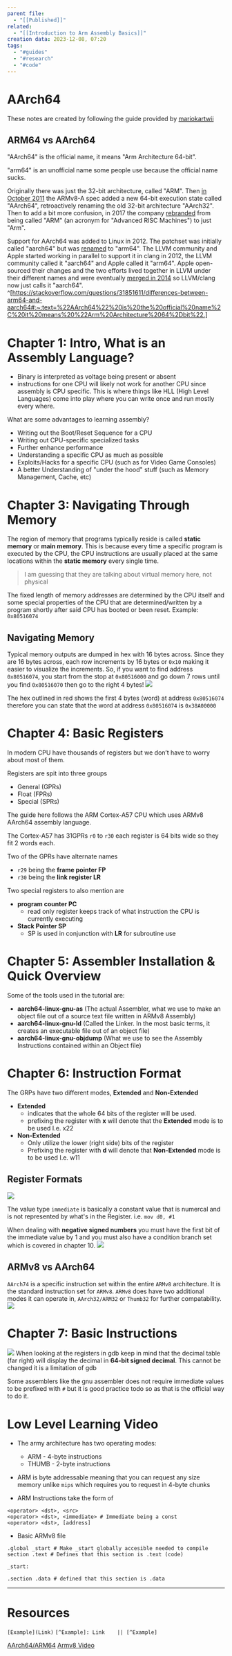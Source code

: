 ```yaml
---
parent file:
  - "[[Published]]"
related:
  - "[[Introduction to Arm Assembly Basics]]"
creation data: 2023-12-08, 07:20
tags:
  - "#guides"
  - "#research"
  - "#code"
---
```

# AArch64
These notes are created by following the guide provided by  [mariokartwii](https://mariokartwii.com/armv8/index.html)

## ARM64 vs AArch64
"AArch64" is the official name, it means "Arm Architecture 64-bit".

"arm64" is an unofficial name some people use because the official name sucks.

Originally there was just the 32-bit architecture, called "ARM". Then [in October 2011](https://en.wikipedia.org/wiki/ARM_architecture_family#Armv8-A) the ARMv8-A spec added a new 64-bit execution state called "AArch64", retroactively renaming the old 32-bit architecture "AArch32". Then to add a bit more confusion, in 2017 the company [rebranded](https://en.wikipedia.org/wiki/Arm_(company)#Name) from being called "ARM" (an acronym for "Advanced RISC Machines") to just "Arm".

Support for AArch64 was added to Linux in 2012. The patchset was initially called "aarch64" but was [renamed](https://lkml.org/lkml/2012/7/6/624) to "arm64". The LLVM community and Apple started working in parallel to support it in clang in 2012, the LLVM community called it "aarch64" and Apple called it "arm64". Apple open-sourced their changes and the two efforts lived together in LLVM under their different names and were eventually [merged in 2014](https://www.phoronix.com/news/MTY5ODk) so LLVM/clang now just calls it "aarch64". ^[https://stackoverflow.com/questions/31851611/differences-between-arm64-and-aarch64#:~:text=%22AArch64%22%20is%20the%20official%20name%2C%20it%20means%20%22Arm%20Architecture%2064%2Dbit%22.]

# Chapter 1: Intro, What is an Assembly Language?
- Binary is interpreted as voltage being present or absent 
- instructions for one CPU will likely not work for another CPU since assembly is CPU specific. This is where things like HLL (High Level Languages) come into play where you can write once and run mostly every where.

What are some advantages to learning assembly? 
- Writing out the Boot/Reset Sequence for a CPU
- Writing out CPU-specific specialized tasks
- Further enhance performance
- Understanding a specific CPU as much as possible
- Exploits/Hacks for a specific CPU (such as for Video Game Consoles)
- A better Understanding of "under the hood" stuff (such as Memory Management, Cache, etc)

# Chapter 3: Navigating Through Memory
The region of memory that programs typically reside is called **static memory** or **main memory**. This is because every time a specific program is executed by the CPU, the CPU instructions are usually placed at the same locations within the **static memory** every single time. 
> I am guessing that they are talking about virtual memory here, not physical

The fixed length of memory addresses are determined by the CPU itself and some special properties of the CPU that are determined/written by a program shortly after said CPU has booted or been reset. Example: `0x80516074`

## Navigating Memory
Typical memory outputs are dumped in hex with 16 bytes across. Since they are 16 bytes across, each row increments by 16 bytes or `0x10` making it easier to visualize the increments. So, if you want to find address `0x80516074`, you start from the stop at `0x80516000` and go down 7 rows until you find `0x80516070` then go to the right 4 bytes! ![](assets/images/Pasted%20image%2020231208075830.png)

The hex outlined in red shows the first 4 bytes (word) at address `0x80516074` therefore you can state that the word at address `0x80516074` is `0x38A00000`

# Chapter 4: Basic Registers
In modern CPU have thousands of registers but we don’t have to worry about most of them. 

Registers are spit into three groups 
- General (GPRs)
- Float (FPRs)
- Special (SPRs)

The guide here follows the ARM Cortex-A57 CPU which uses ARMv8 AArch64 assembly language. 

The Cortex-A57 has 31GPRs `r0` to `r30`  each register is 64 bits wide so they fit 2 words each. 

Two of the GPRs have alternate names
- `r29` being the **frame pointer FP**
- `r30` being the **link register LR**

Two special registers to also mention are 
- **program counter PC**
  - read only register keeps track of what instruction the CPU is currently executing 
- **Stack Pointer SP**
  - SP is used in conjunction with **LR** for subroutine use 


# Chapter 5: Assembler Installation & Quick Overview
Some of the tools used in the tutorial are: 

- **aarch64-linux-gnu-as** (The actual Assembler, what we use to make an object file out of a source text file written in ARMv8 Assembly)
- **aarch64-linux-gnu-ld** (Called the Linker. In the most basic terms, it creates an executable file out of an object file)
- **aarch64-linux-gnu-objdump** (What we use to see the Assembly Instructions contained within an Object file)


# Chapter 6: Instruction Format
The GRPs have two different modes, **Extended** and **Non-Extended** 

- **Extended** 
	- indicates that the whole 64 bits of the register will be used. 
	- prefixing the register with **x** will denote that the **Extended** mode is to be used I.e. x22
- **Non-Extended**
	- Only utilize the lower (right side) bits of the register 
	- Prefixing the register with **d** will denote that **Non-Extended** mode is to be used I.e. w11

## Register Formats
![](assets/images/Pasted%20image%2020240108134518.png)

The value type `immediate` is basically a constant value that is numercal and is not represented by what's in the Register. i.e. `mov d0, #1`

When dealing with **negative signed numbers** you must have the first bit of the immediate value by 1 and you must also have a condition branch set which is covered in chapter 10.
![](assets/images/Pasted%20image%2020240108140053.png)

## ARMv8 vs AArch64
`AArch74` is a specific instruction set within the entire `ARMv8` architecture. It is the standard instruction set for `ARMv8`. `ARMv8` does have two additional modes it can operate in, `AArch32/ARM32` or `Thumb32` for further compatability.
![](assets/images/Pasted%20image%2020240108141139.png)

# Chapter 7: Basic Instructions 
![](assets/images/Pasted%20image%2020240108190909.png)
When looking at the registers in gdb keep in mind that the decimal table (far right) will display the decimal in **64-bit signed decimal**. This cannot be changed it is a limitation of gdb 

Some assemblers like the gnu assembler does not require immediate values to be prefixed with `#` but it is good practice todo so as that is the official way to do it. 

# Low Level Learning Video
- The army architecture has two operating modes: 
	- ARM - 4-byte instructions
	- THUMB - 2-byte instructions 
- ARM is byte addressable meaning that you can request any size memory unlike `mips` which requires you to request in 4-byte chunks

- ARM Instructions take the form of
```
<operator> <dst>, <src>
<operator> <dst>, <immediate> # Immediate being a const
<operator> <dst>, [address]
```

- Basic ARMv8 file
```arm-asm
.global _start # Make _start globally accesible needed to compile
section .text # Defines that this section is .text (code)

_start:

.section .data # defined that this section is .data
```



---
# Resources
 `[Example](Link)`
 `[^Example]: Link    || [^Example]`

[AArch64/ARM64](https://mariokartwii.com/armv8/)
[Armv8 Video](https://www.youtube.com/watch?v=FV6P5eRmMh8&t=16s)
